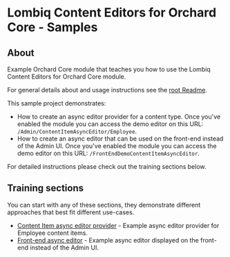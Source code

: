 # Lombiq Content Editors for Orchard Core - Samples

## About

Example Orchard Core module that teaches you how to use the Lombiq Content Editors for Orchard Core module.

For general details about and usage instructions see the [root Readme](../Readme.md).

This sample project demonstrates:
- How to create an async editor provider for a content type. Once you've enabled the module you can access the demo editor on this URL: `/Admin/ContentItemAsyncEditor/Employee`.
- How to create an async editor that can be used on the front-end instead of the Admin UI. Once you've enabled the module you can access the demo editor on this URL: `/FrontEndDemoContentItemAsyncEditor`.

For detailed instructions please check out the training sections below.

## Training sections

You can start with any of these sections, they demonstrate different approaches that best fit different use-cases.

- [Content Item async editor provider](Services/EmployeeAsyncEditorProvider.cs) - Example async editor provider for Employee content items.
- [Front-end async editor](Controllers/FrontEndDemoContentItemAsyncEditorController.cs) - Example async editor displayed on the front-end instead of the Admin UI.
